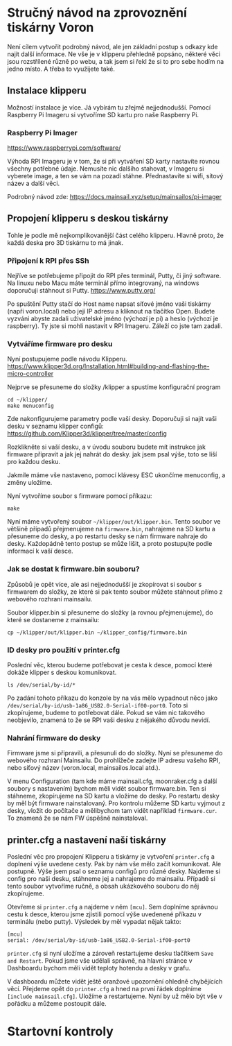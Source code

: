 # Stručný návod na zprovoznění tiskárny Voron
Není cílem vytvořit podrobný návod, ale jen základní postup s odkazy kde najít další informace. Ne vše je v klipperu přehledně popsáno, některé věci jsou rozstřílené různě po webu, a tak jsem si řekl že si to pro sebe hodím na jedno místo. A třeba to využijete také.

## Instalace klipperu
Možností instalace je více. Já vybírám tu zřejmě nejjednodušší. Pomocí Raspberry Pi Imageru si vytvoříme SD kartu pro naše Raspberry Pi.

### Raspberry Pi Imager
<a href="https://www.raspberrypi.com/software/" target="_blank">https://www.raspberrypi.com/software/</a>

Výhoda RPI Imageru je v tom, že si při vytváření SD karty nastavíte rovnou všechny potřebné údaje. Nemusíte nic dalšího stahovat, v Imageru si vyberete image, a ten se vám na pozadí stáhne. Přednastavíte si wifi, sítový název a další věci.

Podrobný návod zde:
https://docs.mainsail.xyz/setup/mainsailos/pi-imager

## Propojení klipperu s deskou tiskárny
Tohle je podle mě nejkomplikovanější část celého klipperu. Hlavně proto, že každá deska pro 3D tiskárnu to má jinak.

### Připojení k RPI přes SSh
Nejříve se potřebujeme připojit do RPI přes terminál, Putty, či jiný software. Na linuxu nebo Macu máte terminál přímo integrovaný, na windows doporučuji stáhnout si Putty. 
https://www.putty.org/

Po spuštění Putty stačí do Host name napsat síťové jméno vaši tiskárny (napři voron.local) nebo její IP adresu a kliknout na tlačítko Open. Budete vyzváni abyste zadali uživatelské jméno (výchozí je pi) a heslo (výchozí je raspberry). Ty jste si mohli nastavit v RPI Imageru. Záleží co jste tam zadali.

### Vytváříme firmware pro desku
Nyní postupujeme podle návodu Klipperu.
https://www.klipper3d.org/Installation.html#building-and-flashing-the-micro-controller

Nejprve se přesuneme do složky /klipper a spustíme konfigurační program
```
cd ~/klipper/
make menuconfig
```
Zde nakonfigurujeme parametry podle vaší desky. Doporučuji si najít vaši desku v seznamu klipper configů:
https://github.com/Klipper3d/klipper/tree/master/config

Rozklikněte si vaší desku, a v úvodu souboru budete mít instrukce jak firmware připravit a jak jej nahrát do desky. jak jsem psal výše, toto se liší pro každou desku.

Jakmile máme vše nastaveno, pomocí klávesy ESC ukončíme menuconfig, a změny uložíme.

Nyní vytvoříme soubor s firmware pomocí příkazu:
```
make
```

Nyní máme vytvořený soubor `~/klipper/out/klipper.bin`. Tento soubor ve většině případů přejmenujeme na `firmware.bin`, nahrajeme na SD kartu a přesuneme do desky, a po restartu desky se nám firmware nahraje do desky. Každopádně tento postup se může lišit, a proto postupujte podle informací k vaší desce.

### Jak se dostat k firmware.bin souboru?
Způsobů je opět více, ale asi nejjednodušší je zkopírovat si soubor s firmwarem do složky, ze které si pak tento soubor můžete stáhnout přímo z webového rozhraní mainsailu.

Soubor klipper.bin si přesuneme do složky (a rovnou přejmenujeme), do které se dostaneme z mainsailu:
```
cp ~/klipper/out/klipper.bin ~/klipper_config/firmware.bin
```

### ID desky pro použití v printer.cfg
Poslední věc, kterou budeme potřebovat je cesta k desce, pomocí které dokáže klipper s deskou komunikovat.
```
ls /dev/serial/by-id/*
```
Po zadání tohoto příkazu do konzole by na vás mělo vypadnout něco jako `/dev/serial/by-id/usb-1a86_USB2.0-Serial-if00-port0`. Toto si zkopírujeme, budeme to potřebovat dále. Pokud se vám nic takového neobjevilo, znamená to že se RPI vaši desku z nějakého důvodu nevidí.

### Nahrání firmware do desky
Firmware jsme si připravili, a přesunuli do do složky. Nyní se přesuneme do webového rozhraní Mainsailu. Do prohlížeče zadejte IP adresu vašeho RPI, nebo síťový název (voron.local, mainsailos.local atd.).

V menu Configuration (tam kde máme mainsail.cfg, moonraker.cfg a další soubory s nastavením) bychom měli vidět soubor firmware.bin. Ten si stáhneme, zkopírujeme na SD kartu a vložíme do desky. Po restartu desky by měl být firmware nainstalovaný. Pro kontrolu můžeme SD kartu vyjmout z desky, vložit do počítače a mělibychom tam vidět například `firmware.cur`. To znamená že se nám FW úspěšně nainstaloval.

## printer.cfg a nastavení naší tiskárny
Poslední věc pro propojení Klipperu a tiskárny je vytvoření `printer.cfg` a doplnení výše uvedene cesty. Pak by nám vše mělo začít komunikovat. Ale postupně. Výše jsem psal o seznamu configů pro různé desky. Najdeme si config pro naši desku, stáhneme jej a nahrajeme do mainsailu. Případě si tento soubor vytvoříme ručně, a obsah ukázkového souboru do něj zkopírujeme.

Otevřeme si `printer.cfg` a najdeme v něm `[mcu]`. Sem doplníme správnou cestu k desce, kterou jsme zjistili pomocí výše uvedenené příkazu v terminálu (nebo putty). Výsledek by měl vypadat nějak takto:
```
[mcu]
serial: /dev/serial/by-id/usb-1a86_USB2.0-Serial-if00-port0
```

`printer.cfg` si nyní uložíme a zároveň restartujeme desku tlačítkem `Save and Restart`. Pokud jsme vše udělali správně, na hlavní stránce v Dashboardu bychom měli vidět teploty hotendu a desky v grafu.

V dashboardu můžete vidět ještě oranžové upozornění ohledně chybějících věcí. Přejdeme opět do `printer.cfg` a hned na první řádek doplníme `[include mainsail.cfg]`. Uložíme a restartujeme. Nyní by už mělo být vše v pořádku a můžeme postoupit dále.

# Startovní kontroly